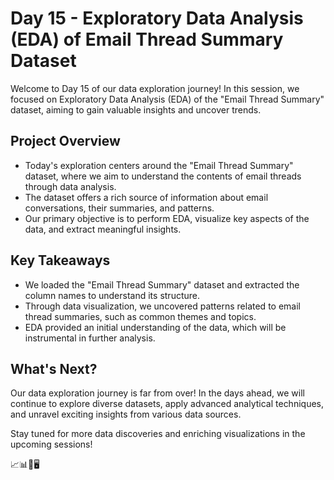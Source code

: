 # Day 15 - Exploratory Data Analysis (EDA) of Email Thread Summary Dataset

Welcome to Day 15 of our data exploration journey! In this session, we focused on Exploratory Data Analysis (EDA) of the "Email Thread Summary" dataset, aiming to gain valuable insights and uncover trends.

## Project Overview

- Today's exploration centers around the "Email Thread Summary" dataset, where we aim to understand the contents of email threads through data analysis.
- The dataset offers a rich source of information about email conversations, their summaries, and patterns.
- Our primary objective is to perform EDA, visualize key aspects of the data, and extract meaningful insights.

## Key Takeaways

- We loaded the "Email Thread Summary" dataset and extracted the column names to understand its structure.
- Through data visualization, we uncovered patterns related to email thread summaries, such as common themes and topics.
- EDA provided an initial understanding of the data, which will be instrumental in further analysis.

## What's Next?

Our data exploration journey is far from over! In the days ahead, we will continue to explore diverse datasets, apply advanced analytical techniques, and unravel exciting insights from various data sources.

Stay tuned for more data discoveries and enriching visualizations in the upcoming sessions!

📈📊📧🖥️
